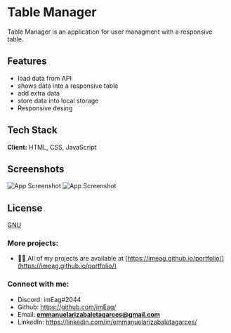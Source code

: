 # Table Manager

Table Manager is an application for user managment with a responsive table.


## Features

- load data from API
- shows data into a responsive table
- add extra data
- store data into local storage
- Responsive desing


## Tech Stack

**Client:** HTML, CSS, JavaScript

## Screenshots

![App Screenshot](https://i.ibb.co/Sd1tQCv/mobiletablemanager.png)
![App Screenshot](https://i.ibb.co/xYFG78H/desktoptablemanage.png)

## License

[GNU](https://www.gnu.org/licenses/old-licenses/gpl-2.0.html)


### More projects:

- 👨‍💻 All of my projects are available at [https://imeag.github.io/portfolio/](https://imeag.github.io/portfolio/)

### Connect with me:

- Discord: imEag#2044
- Github: https://github.com/imEag/
- Email: **emmanuelarizabaletagarces@gmail.com**
- LinkedIn:  https://linkedin.com/in/emmanuelarizabaletagarces/

